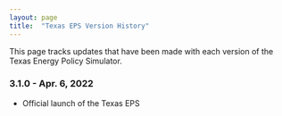```yaml
---
layout: page
title:	"Texas EPS Version History"
---
```

This page tracks updates that have been made with each version of the Texas Energy Policy Simulator.

### **3.1.0 - Apr. 6, 2022**

* Official launch of the Texas EPS
